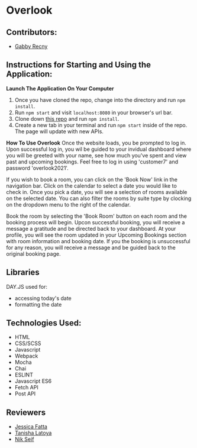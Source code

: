 # Overlook

## Contributors:
- [Gabby Recny](www.github.com/Gabby-Recny)

## Instructions for Starting and Using the Application:


**Launch The Application On Your Computer**
1. Once you have cloned the repo, change into the directory and run `npm install`.
2. Run `npm start` and visit `localhost:8080` in your browser's url bar.
3. Clone down [this repo](https://github.com/turingschool-examples/overlook-api) and run `npm install`.
4. Create a new tab in your terminal and run `npm start` inside of the repo. The page will update with new APIs. 

**How To Use Overlook**
Once the website loads, you be prompted to log in. Upon successful log in, you wil be guided to your invidual dashboard where you will be greeted with your name, see how much you've spent and view past and upcoming bookings. Feel free to log in using 'customer7' and password 'overlook2021'. 

If you wish to book a room, you can click on the 'Book Now' link in the navigation bar. Click on the calendar to select a date you would like to check in. Once you pick a date, you will see a selection of rooms available on the selected date. You can also filter the rooms by suite type by clocking on the dropdown menu to the right of the calendar. 

Book the room by selecting the 'Book Room' button on each room and the booking process will begin. Upcon successful booking, you will receive a message a gratitude and be directed back to your dashboard. At your profile, you will see the room updated in your Upcoming Bookings section with room information and booking date. If you the booking is unsuccessful for any reason, you will receive a message and be guided back to the original booking page. 

## Libraries
DAY.JS used for:
- accessing today's date
- formatting the date

## Technologies Used:
- HTML
- CSS/SCSS
- Javascript
- Webpack
- Mocha
- Chai
- ESLINT
- Javascript ES6
- Fetch API
- Post API

## Reviewers
- [Jessica Fatta](www.github.com/JessFatta)
- [Tanisha Latoya](https://github.com/tanishalatoya)
- [Nik Seif](https://github.com/niksseif)
